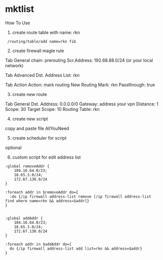 # mktlist

How To Use

1. create route table with name: rkn 

```
 /routing/table/add name=rkn fib
```

2. create firewall magle rule

Tab General
chain: prerouting
Scr.Address: 192.68.88.0/24 (or your local network)

Tab Advanced
Dst. Address List: rkn

Tab Action
Action: mark routing
New Routing Mark: rkn
Passthrough: true


3. create new route

Tab General
Dst. Address: 0.0.0.0/0
Gateway: address your vpn
Distance: 1
Scope: 30
Target Scope: 10
Routing Table: rkn

4. create new script

copy and paste file AllYouNeed

5. create scheduler for script


optional

6. custom script for edit address list

```
:global removeAddr {
    104.16.64.0/23;
    18.65.3.0/24;
    172.67.130.0/24
}

:foreach addr in $removeAddr do={
  :do {/ip firewall address-list remove [/ip firewall address-list find where name=rkn && address=$addr]}
}


:global addAddr {
    104.16.64.0/23;
    18.65.3.0/24;
    172.67.130.0/24
}

:foreach addr in $addAddr do={
  do {/ip firewall address-list add list=rkn && address=$addr}
}
```
